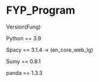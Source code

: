 # FYP_Program

Version(Fung)

Python == 3.9

Spacy == 3.1.4 -> (en_core_web_lg)

Sumy == 0.8.1

panda == 1.3.3
